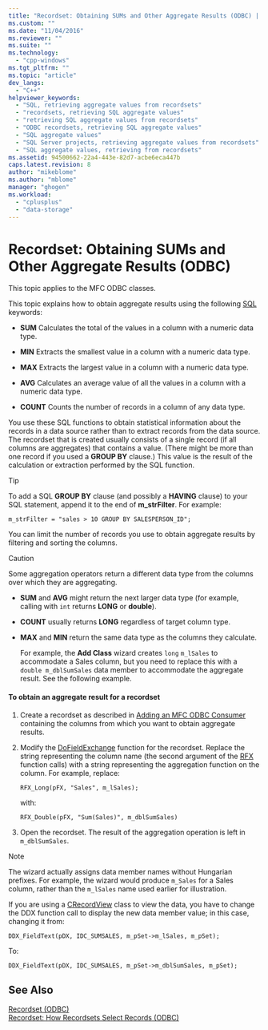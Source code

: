 ```yaml
---
title: "Recordset: Obtaining SUMs and Other Aggregate Results (ODBC) | Microsoft Docs"
ms.custom: ""
ms.date: "11/04/2016"
ms.reviewer: ""
ms.suite: ""
ms.technology: 
  - "cpp-windows"
ms.tgt_pltfrm: ""
ms.topic: "article"
dev_langs: 
  - "C++"
helpviewer_keywords: 
  - "SQL, retrieving aggregate values from recordsets"
  - "recordsets, retrieving SQL aggregate values"
  - "retrieving SQL aggregate values from recordsets"
  - "ODBC recordsets, retrieving SQL aggregate values"
  - "SQL aggregate values"
  - "SQL Server projects, retrieving aggregate values from recordsets"
  - "SQL aggregate values, retrieving from recordsets"
ms.assetid: 94500662-22a4-443e-82d7-acbe6eca447b
caps.latest.revision: 8
author: "mikeblome"
ms.author: "mblome"
manager: "ghogen"
ms.workload: 
  - "cplusplus"
  - "data-storage"
---
```

# Recordset: Obtaining SUMs and Other Aggregate Results (ODBC)
This topic applies to the MFC ODBC classes.  
  
 This topic explains how to obtain aggregate results using the following [SQL](../../data/odbc/sql.md) keywords:  
  
-   **SUM** Calculates the total of the values in a column with a numeric data type.  
  
-   **MIN** Extracts the smallest value in a column with a numeric data type.  
  
-   **MAX** Extracts the largest value in a column with a numeric data type.  
  
-   **AVG** Calculates an average value of all the values in a column with a numeric data type.  
  
-   **COUNT** Counts the number of records in a column of any data type.  
  
 You use these SQL functions to obtain statistical information about the records in a data source rather than to extract records from the data source. The recordset that is created usually consists of a single record (if all columns are aggregates) that contains a value. (There might be more than one record if you used a **GROUP BY** clause.) This value is the result of the calculation or extraction performed by the SQL function.  
  
> [!TIP]
>  To add a SQL **GROUP BY** clause (and possibly a **HAVING** clause) to your SQL statement, append it to the end of **m_strFilter**. For example:  
  
```  
m_strFilter = "sales > 10 GROUP BY SALESPERSON_ID";  
```  
  
 You can limit the number of records you use to obtain aggregate results by filtering and sorting the columns.  
  
> [!CAUTION]
>  Some aggregation operators return a different data type from the columns over which they are aggregating.  
  
-   **SUM** and **AVG** might return the next larger data type (for example, calling with `int` returns **LONG** or **double**).  
  
-   **COUNT** usually returns **LONG** regardless of target column type.  
  
-   **MAX** and **MIN** return the same data type as the columns they calculate.  
  
     For example, the **Add Class** wizard creates `long` `m_lSales` to accommodate a Sales column, but you need to replace this with a `double m_dblSumSales` data member to accommodate the aggregate result. See the following example.  
  
#### To obtain an aggregate result for a recordset  
  
1.  Create a recordset as described in [Adding an MFC ODBC Consumer](../../mfc/reference/adding-an-mfc-odbc-consumer.md) containing the columns from which you want to obtain aggregate results.  
  
2.  Modify the [DoFieldExchange](../../mfc/reference/crecordset-class.md#dofieldexchange) function for the recordset. Replace the string representing the column name (the second argument of the [RFX](../../data/odbc/record-field-exchange-using-rfx.md) function calls) with a string representing the aggregation function on the column. For example, replace:  
  
    ```  
    RFX_Long(pFX, "Sales", m_lSales);  
    ```  
  
     with:  
  
    ```  
    RFX_Double(pFX, "Sum(Sales)", m_dblSumSales)  
    ```  
  
3.  Open the recordset. The result of the aggregation operation is left in `m_dblSumSales`.  
  
> [!NOTE]
>  The wizard actually assigns data member names without Hungarian prefixes. For example, the wizard would produce `m_Sales` for a Sales column, rather than the `m_lSales` name used earlier for illustration.  
  
 If you are using a [CRecordView](../../mfc/reference/crecordview-class.md) class to view the data, you have to change the DDX function call to display the new data member value; in this case, changing it from:  
  
```  
DDX_FieldText(pDX, IDC_SUMSALES, m_pSet->m_lSales, m_pSet);  
```  
  
 To:  
  
```  
DDX_FieldText(pDX, IDC_SUMSALES, m_pSet->m_dblSumSales, m_pSet);  
```  
  
## See Also  
 [Recordset (ODBC)](../../data/odbc/recordset-odbc.md)   
 [Recordset: How Recordsets Select Records (ODBC)](../../data/odbc/recordset-how-recordsets-select-records-odbc.md)